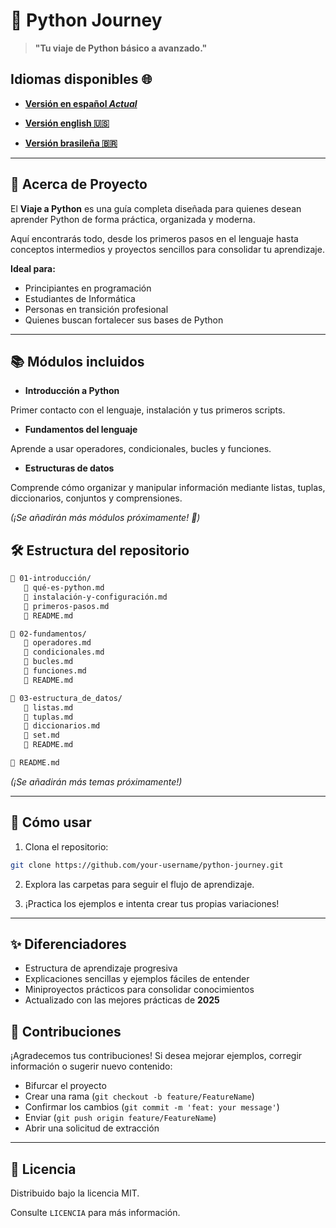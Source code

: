 # 🐍 Python Journey

> **"Tu viaje de Python básico a avanzado."**

## Idiomas disponibles 🌐

- **[Versión en español *Actual*](https://github.com/Karlos-Eduardo-Mrqs/Python-Journey/blob/main/readmes/README-ES.md)**

- **[Versión english 🇺🇸](https://github.com/Karlos-Eduardo-Mrqs/Python-Journey/blob/main/README.md)**

- **[Versión brasileña 🇧🇷](https://github.com/Karlos-Eduardo-Mrqs/Python-Journey/blob/main/readmes/README-BR.md)**

---

## 📖 Acerca de Proyecto

El **Viaje a Python** es una guía completa diseñada para quienes desean aprender Python de forma práctica, organizada y moderna.

Aquí encontrarás todo, desde los primeros pasos en el lenguaje hasta conceptos intermedios y proyectos sencillos para consolidar tu aprendizaje.

**Ideal para:**

- Principiantes en programación
- Estudiantes de Informática
- Personas en transición profesional
- Quienes buscan fortalecer sus bases de Python

---

## 📚 Módulos incluidos

- **Introducción a Python**

Primer contacto con el lenguaje, instalación y tus primeros scripts.

- **Fundamentos del lenguaje**

Aprende a usar operadores, condicionales, bucles y funciones.

- **Estructuras de datos**

Comprende cómo organizar y manipular información mediante listas, tuplas, diccionarios, conjuntos y comprensiones.

*(¡Se añadirán más módulos próximamente! 🚧)*

## 🛠️ Estructura del repositorio

```bash
🔹 01-introducción/
   🔹 qué-es-python.md
   🔹 instalación-y-configuración.md
   🔹 primeros-pasos.md
   🔹 README.md

🔹 02-fundamentos/
   🔹 operadores.md
   🔹 condicionales.md
   🔹 bucles.md
   🔹 funciones.md
   🔹 README.md

🔹 03-estructura_de_datos/
   🔹 listas.md
   🔹 tuplas.md
   🔹 diccionarios.md
   🔹 set.md
   🔹 README.md

🔹 README.md
```

*(¡Se añadirán más temas próximamente!)*

---

## 🚀 Cómo usar

1. Clona el repositorio:

```bash
git clone https://github.com/your-username/python-journey.git
```

2. Explora las carpetas para seguir el flujo de aprendizaje.

3. ¡Practica los ejemplos e intenta crear tus propias variaciones!

---

## ✨ Diferenciadores

- Estructura de aprendizaje progresiva
- Explicaciones sencillas y ejemplos fáciles de entender
- Miniproyectos prácticos para consolidar conocimientos
- Actualizado con las mejores prácticas de **2025**

## 📢 Contribuciones

¡Agradecemos tus contribuciones! Si desea mejorar ejemplos, corregir información o sugerir nuevo contenido:

- Bifurcar el proyecto
- Crear una rama (`git checkout -b feature/FeatureName`)
- Confirmar los cambios (`git commit -m 'feat: your message'`)
- Enviar (`git push origin feature/FeatureName`)
- Abrir una solicitud de extracción

---

## 📜 Licencia

Distribuido bajo la licencia MIT.

Consulte `LICENCIA` para más información.